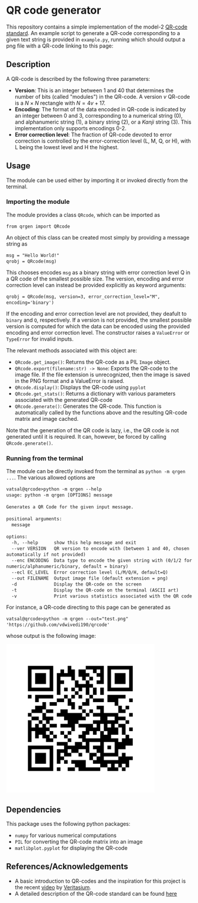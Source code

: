# QR code generator

This repository contains a simple implementation of the model-2 [QR-code standard](https://en.wikipedia.org/wiki/QR_code).  An example script to generate a QR-code corresponding to a given text string is provided in `example.py`, running which should output a png file with a QR-code linking to this page:

## Description
A QR-code is described by the following three parameters: 

  - **Version**: This is an integer between 1 and 40 that determines the number of bits (called "modules") in the QR-code. A version $v$ QR-code is a $N \times N$ rectangle with $N = 4v+17$.
  - **Encoding**: The format of the data encoded in QR-code is indicated by an integer between 0 and 3, corresponding to a numerical string (0), and alphanumeric string (1), a binary string (2), or a _Kanji_ string (3). This implementation only supports encodings 0-2. 
  - **Error correction level**: The fraction of QR-code devoted to error correction is controlled by the error-correction level (L, M, Q, or H), with L being the lowest level and H the highest. 


## Usage 
The module can be used either by importing it or invoked directly from the terminal. 

### Importing the module 
The module provides a class `QRcode`, which can be imported as 
```
from qrgen import QRcode
```
An object of this class can be created most simply by providing a message string as 
```
msg = "Hello World!"
qrobj = QRcode(msg) 
```
This chooses encodes `msg` as a binary string with error correction level Q in a QR code of the smallest possible size. The version, encoding and error correction level can instead be provided explicitly as keyword arguments:
```
qrobj = QRcode(msg, version=3, error_correction_level="M", encoding='binary')
```
If the encoding and error correction level are not provided, they deafult to `binary` and `Q`, respectively. If a version is not provided, the smallest possible version is computed for which the data can be encoded using the provided encoding and error correction level. The constructor raises a `ValueError` or `TypeError` for invalid inputs. 

The relevant methods associated with this object are:

  - `QRcode.get_image()`: Returns the QR-code as a PIL `Image` object.
  - `QRcode.export(filename:str) -> None`: Exports the QR-code to the image file. If the file extension is unrecognized, then the image is saved in the PNG format and a ValueError is raised.
  - `QRcode.display()`: Displays the QR-code using `pyplot`
  - `QRcode.get_stats()`: Returns a dictionary with various parameters associated with the generated QR-code
  - `QRcode.generate()`: Generates the QR-code. This function is automatically called by the functions above and the resulting QR-code matrix and image cached.
      
Note that the generation of the QR code is lazy, i.e., the QR code is not generated until it is required. It can, however, be forced by calling `QRcode.generate()`.


### Running from the terminal
The module can be directly invoked from the terminal as `python -m qrgen ...`. The various allowed options are 

```
vatsal@qrcode>python -m qrgen --help
usage: python -m qrgen [OPTIONS] message

Generates a QR Code for the given input message.

positional arguments:
  message

options:
  -h, --help      show this help message and exit
  --ver VERSION   QR version to encode with (between 1 and 40, chosen automatically if not provided)
  --enc ENCODING  Data type to encode the given string with (0/1/2 for numeric/alphanumeric/binary, default = binary)
  --ecl EC_LEVEL  Error correction level (L/M/Q/H, default=Q)
  --out FILENAME  Output image file (default extension = png)
  -d              Display the QR-code on the screen
  -t              Display the QR-code on the terminal (ASCII art)
  -v              Print various statistics associated with the QR code
```

For instance, a QR-code directing to this page can be generated as 
```
vatsal@qrcode>python -m qrgen --out="test.png" 'https://github.com/vdwivedi190/qrcode'
```
whose output is the following image:

<img src="./qrcode.png" alt="QR code" width="400">


## Dependencies 
This package uses the following python packages: 

  - `numpy` for various numerical computations
  - `PIL` for converting the QR-code matrix into an image
  - `matlibplot.pyplot` for displaying the QR-code

## References/Acknowledgements

  - A basic introduction to QR-codes and the inspiration for this project is the recent [video](https://www.youtube.com/watch?v=w5ebcowAJD8) by [Veritasium](https://www.youtube.com/@veritasium).
  - A detailed description of the QR-code standard can be found [here](https://www.thonky.com/qr-code-tutorial)
